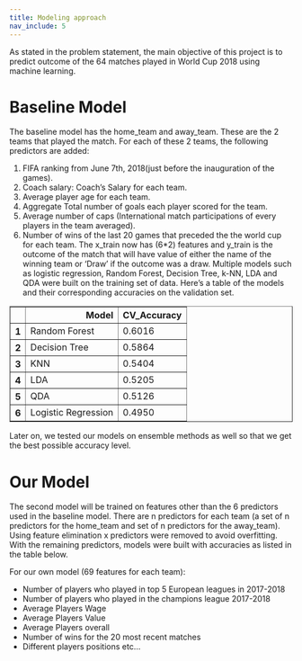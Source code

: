```yaml
---
title: Modeling approach
nav_include: 5
---
```


As stated in the problem statement, the main objective of this project is to predict outcome of the 64
matches played in World Cup 2018 using machine learning.

# Baseline Model

The baseline model has the home_team and away_team. These are the 2 teams that played the
match. For each of these 2 teams, the following predictors are added:
1. FIFA ranking from June 7th, 2018(just before the inauguration of the games).
2. Coach salary: Coach’s Salary for each team.
3. Average player age for each team.
4. Aggregate Total number of goals each player scored for the team.
5. Average number of caps (International match participations of every players in the team averaged).
6. Number of wins of the last 20 games that preceded the the world cup for each team.
The x_train now has (6*2) features and y_train is the outcome of the match that will have value of either
the name of the winning team or ‘Draw’ if the outcome was a draw. Multiple models such as logistic regression,
Random Forest, Decision Tree, k-NN, LDA and QDA were built on the training set of data. Here’s a
table of the models and their corresponding accuracies on the validation set.

<div>
<style scoped>
    .dataframe tbody tr th:only-of-type {
        vertical-align: middle;
    }

    .dataframe tbody tr th {
        vertical-align: top;
    }

    .dataframe thead th {
        text-align: right;
    }
</style>
<table border="1" class="dataframe">
  <thead>
    <tr style="text-align: right;">
      <th></th>
      <th>Model</th>
      <th>CV_Accuracy</th>
    </tr>
  </thead>
  <tbody>
    <tr>
      <th>1</th>
      <td>Random Forest</td>
      <td>0.6016</td>
    </tr>
    <tr>
      <th>2</th>
      <td>Decision Tree</td>
      <td>0.5864</td>
    </tr>
    <tr>
      <th>3</th>
      <td>KNN</td>
      <td>0.5404</td>
    </tr>
    <tr>
      <th>4</th>
      <td>LDA</td>
      <td>0.5205</td>
    </tr>
    <tr>
      <th>5</th>
      <td>QDA</td>
      <td>0.5126</td>
    </tr>
    <tr>
      <th>6</th>
      <td>Logistic Regression</td>
      <td>0.4950</td>
    </tr>
  </tbody>
</table>
</div>

Later on, we tested our models on ensemble methods as well so that we get the best possible accuracy level.



# Our Model

The second model will be trained on features other than the 6 predictors used in the baseline model.
There are n predictors for each team (a set of n predictors for the home_team and set of n predictors
for the away_team). Using feature elimination x predictors were removed to avoid overfitting. With the
remaining predictors, models were built with accuracies as listed in the table below.

For our own model (69 features for each team):
- Number of players who played in top 5 European leagues in 2017-2018
- Number of players who played in the champions league 2017-2018
- Average Players Wage
- Average Players Value
- Average Players overall
- Number of wins for the 20 most recent matches
- Different players positions etc…
